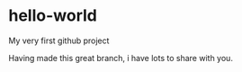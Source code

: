 # hello-world
My very first github project

Having made this great branch, i have lots to share with you.
